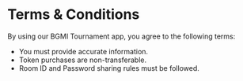 
# Terms & Conditions

By using our BGMI Tournament app, you agree to the following terms:
- You must provide accurate information.
- Token purchases are non-transferable.
- Room ID and Password sharing rules must be followed.

